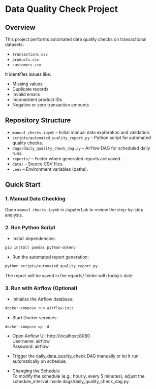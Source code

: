 # Data Quality Check Project

## Overview
This project performs automated data quality checks on transactional datasets:
- `transactions.csv`
- `products.csv`
- `customers.csv`

It identifies issues like:
- Missing values
- Duplicate records
- Invalid emails
- Inconsistent product IDs
- Negative or zero transaction amounts

## Repository Structure
- `manual_checks.ipynb` – Initial manual data exploration and validation.
- `scripts/automated_quality_report.py` – Python script for automated quality checks.
- `dags/daily_quality_check_dag.py` – Airflow DAG for scheduled daily runs.
- `reports/` – Folder where generated reports are saved.
- `data/` – Source CSV files.
- `.env` – Environment variables (paths).

## Quick Start

### 1. Manual Data Checking  
Open `manual_checks.ipynb` in JupyterLab to review the step-by-step analysis.

### 2. Run Python Script
- Install dependencies:  
```bash
pip install pandas python-dotenv
```
- Run the automated report generation:  
```bash
python scripts/automated_quality_report.py
```
The report will be saved in the reports/ folder with today’s date.

### 3. Run with Airflow (Optional)  
- Initialize the Airflow database:  
```bash
docker-compose run airflow-init
```
- Start Docker services:
```
docker-compose up -d
```
- Open Airflow UI: http://localhost:8080  
Username: airflow  
Password: airflow
  
- Trigger the daily_data_quality_check DAG manually or let it run automatically on schedule.
  
- Changing the Schedule  
To modify the schedule (e.g., hourly, every 5 minutes), adjust the schedule_interval inside dags/daily_quality_check_dag.py.

